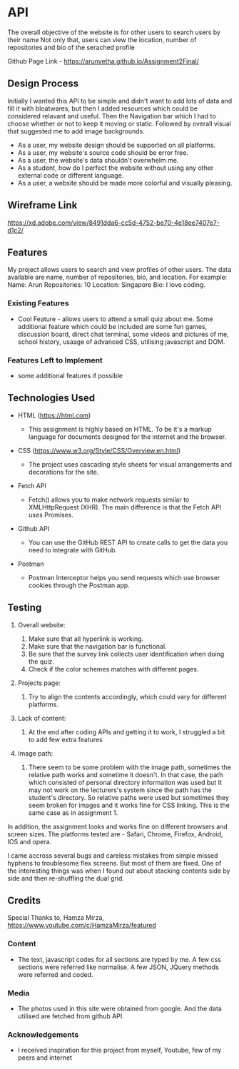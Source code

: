 # API

The overall objective of the website is for other users to search users by their name
Not only that, users can view the location, number of repositories and bio of the serached profile

Github Page Link -  https://arunvetha.github.io/Assignment2Final/
 
## Design Process
 
Initially I wanted this API to be simple and didn't want to add lots of data and fill it with bloatwares, but then I added resources which could be considered relavant and useful. Then the Navigation bar which I had to choose whether or not to keep it moving or static. Followed by overall visual that suggested me to add image backgrounds.

- As a user, my website design should be supported on all platforms.
- As a user, my website's source code should be error free.
- As a user, the website's data shouldn't overwhelm me.
- As a student, how do I perfect the website without using any other external code or different language.
- As a user, a website should be made more colorful and visually pleasing.

## Wireframe Link
https://xd.adobe.com/view/8491dda6-cc5d-4752-be70-4e18ee7407e7-d1c2/

## Features

My project allows users to search and view profiles of other users. The data available are name, number of repositories, bio, and location.
For example:
Name: Arun
Repositories: 10
Location: Singapore
Bio: I love coding.
 
### Existing Features
- Cool Feature - allows users to attend a small quiz about me.
Some additional feature which could be included are some fun games, discussion board, direct chat terminal, some videos and pictures of me, school history, usaage of advanced CSS, utilising javascript and DOM.

### Features Left to Implement
- some additional features if possible 

## Technologies Used

- HTML (https://html.com)
    - This assignment is highly based on HTML. To be it's a markup language for documents designed for the internet and the browser.

- CSS (https://www.w3.org/Style/CSS/Overview.en.html)
    - The project uses cascading style sheets for visual arrangements and decorations for the site.

- Fetch API
    - Fetch() allows you to make network requests similar to XMLHttpRequest (XHR). The main difference is that the Fetch API uses Promises.

- Github API
    - You can use the GitHub REST API to create calls to get the data you need to integrate with GitHub.
    
- Postman
    -  Postman Interceptor helps you send requests which use browser cookies through the Postman app.

## Testing

1. Overall website:
    1. Make sure that all hyperlink is working.
    2. Make sure that the navigation bar is functional.
    3. Be sure that the survey link collects user identification when doing the quiz.
    4. Check if the color schemes matches with different pages.

2. Projects page:
    1. Try to align the contents accordingly, which could vary for different platforms.  

3. Lack of content:
    1. At the end after coding APIs and getting it to work, I struggled a bit to add few extra features
    
4. Image path:
    1. There seem to be some problem with the image path, sometimes the relative path works and sometime it doesn't. In that case, the path which consisted of personal directory information was used but It may not work on the lecturers's system since the path has the student's directory. So relative paths were used but sometimes they seem broken for images and it works fine for CSS linking. This is the same case as in assignment 1.

In addition, the assignment looks and works fine on different browsers and screen sizes.
The platforms tested are - Safari, Chrome, Firefox, Android, IOS and opera.

I came accross several bugs and careless mistakes from simple missed hyphens to troublesome flex screens. But most of them are fixed. One of the interesting things was when I found out about stacking contents side by side and then re-shuffling the dual grid.


## Credits
Special Thanks to,
Hamza Mirza, https://www.youtube.com/c/HamzaMirza/featured


### Content
- The text, javascript codes for all sections are typed by me. A few css sections were referred like normalise. A few JSON, JQuery methods were referred and coded.

### Media
- The photos used in this site were obtained from google. And the data utilised are fetched from github API.

### Acknowledgements
- I received inspiration for this project from myself, Youtube, few of my peers and internet
